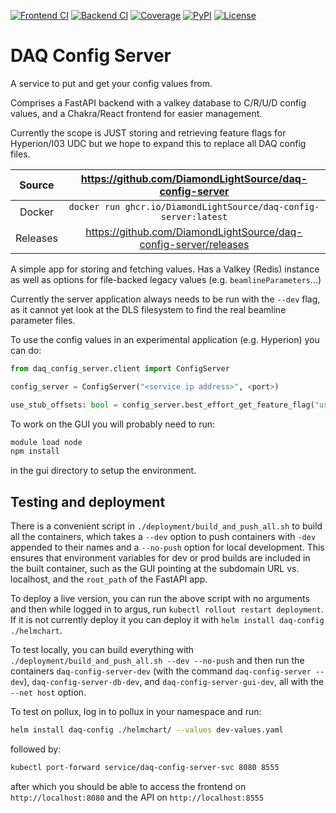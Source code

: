 [![Frontend CI](https://github.com/DiamondLightSource/daq-config-server/actions/workflows/gui_ci.yml/badge.svg)](https://github.com/DiamondLightSource/daq-config-server/actions/workflows/gui_ci.yml)
[![Backend CI](https://github.com/DiamondLightSource/daq-config-server/actions/workflows/backend_ci.yml/badge.svg)](https://github.com/DiamondLightSource/daq-config-server/actions/workflows/backend_ci.yml)
[![Coverage](https://codecov.io/gh/DiamondLightSource/daq-config-server/branch/main/graph/badge.svg)](https://codecov.io/gh/DiamondLightSource/daq-config-server)
[![PyPI](https://img.shields.io/pypi/v/daq-config-server.svg)](https://pypi.org/project/daq-config-server)
[![License](https://img.shields.io/badge/License-Apache%202.0-blue.svg)](https://opensource.org/licenses/Apache-2.0)

# DAQ Config Server

A service to put and get your config values from.

Comprises a FastAPI backend with a valkey database to C/R/U/D config values, and a Chakra/React frontend for easier management.

Currently the scope is JUST storing and retrieving feature flags for Hyperion/I03 UDC but we hope to expand this to replace all DAQ config files.

|  Source  |     <https://github.com/DiamondLightSource/daq-config-server>      |
| :------: | :----------------------------------------------------------------: |
|  Docker  |  `docker run ghcr.io/DiamondLightSource/daq-config-server:latest`  |
| Releases | <https://github.com/DiamondLightSource/daq-config-server/releases> |

A simple app for storing and fetching values. Has a Valkey (Redis) instance as well as options for file-backed legacy
values (e.g. `beamlineParameters`...)

Currently the server application always needs to be run with the `--dev` flag, as it cannot yet look at the DLS
filesystem to find the real beamline parameter files.

To use the config values in an experimental application (e.g. Hyperion) you can do:

```python
from daq_config_server.client import ConfigServer

config_server = ConfigServer("<service ip address>", <port>)

use_stub_offsets: bool = config_server.best_effort_get_feature_flag("use_stub_offsets")

```

To work on the GUI you will probably need to run:

```bash
module load node
npm install
```

in the gui directory to setup the environment.

## Testing and deployment

There is a convenient script in `./deployment/build_and_push_all.sh` to build all the containers, which takes
a `--dev` option to push containers with `-dev` appended to their names and a `--no-push` option for local
development. This ensures that environment variables for dev or prod builds are included in the built container,
such as the GUI pointing at the subdomain URL vs. localhost, and the `root_path` of the FastAPI app.

To deploy a live version, you can run the above script with no arguments and then while logged in to
argus, run `kubectl rollout restart deployment`. If it is not currently deploy it you can deploy it with
`helm install daq-config ./helmchart`.

To test locally, you can build everything with `./deployment/build_and_push_all.sh --dev --no-push` and then
run the containers `daq-config-server-dev` (with the command `daq-config-server --dev`), `daq-config-server-db-dev`,
and `daq-config-server-gui-dev`, all with the `--net host` option.

To test on pollux, log in to pollux in your namespace and run:

```bash
helm install daq-config ./helmchart/ --values dev-values.yaml
```

followed by:

```bash
kubectl port-forward service/daq-config-server-svc 8080 8555
```

after which you should be able to access the frontend on `http://localhost:8080` and the API on `http://localhost:8555`
